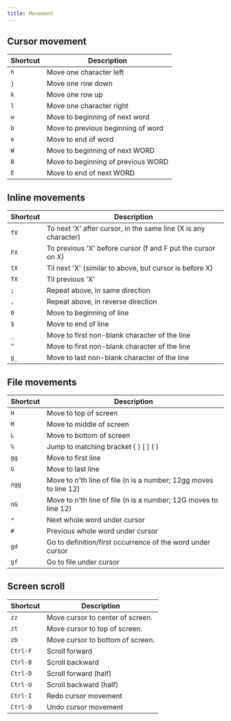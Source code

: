 ```yaml
---
title: Movement
---
```


## Cursor movement

| Shortcut | Description |
| --- | --- |
| `h` | Move one character left |
| `j` | Move one row down |
| `k` | Move one row up |
| `l` | Move one character right |
| `w` | Move to beginning of next word |
| `b` | Move to previous beginning of word |
| `e` | Move to end of word |
| `W` | Move to beginning of next WORD |
| `B` | Move to beginning of previous WORD |
| `E` | Move to end of next WORD |

## Inline movements

| Shortcut | Description |
| --- | --- |
| `fX` | To next 'X' after cursor, in the same line (X is any character) |
| `FX` | To previous 'X' before cursor (f and F put the cursor on X) |
| `tX` | Til next 'X' (similar to above, but cursor is before X) |
| `TX` | Til previous 'X' |
| `;` | Repeat above, in same direction |
| `,` | Repeat above, in reverse direction |
| `0` | Move to beginning of line |
| `$` | Move to end of line |
| `_` | Move to first non-blank character of the line |
| `^` | Move to first non-blank character of the line |
| `g_` | Move to last non-blank character of the line |

## File movements

| Shortcut | Description |
| --- | --- |
| `H` | Move to top of screen |
| `M` | Move to middle of screen |
| `L` | Move to bottom of screen |
| `%` | Jump to matching bracket { } [ ] ( ) |
| `gg` | Move to first line |
| `G` | Move to last line |
| `ngg` | Move to n'th line of file (n is a number; 12gg moves to line 12) |
| `nG` | Move to n'th line of file (n is a number; 12G moves to line 12) |
| `*` | Next whole word under cursor |
| `#` | Previous whole word under cursor |
| `gd` | Go to definition/first occurrence of the word under cursor |
| `gf` | Go to file under cursor |

## Screen scroll

| Shortcut | Description |
| --- | --- |
| `zz` | Move cursor to center of screen. |
| `zt` | Move cursor to top of screen. |
| `zb` | Move cursor to bottom of screen. |
| `Ctrl-F` | Scroll forward |
| `Ctrl-B` | Scroll backward |
| `Ctrl-D` | Scroll forward (half) |
| `Ctrl-U` | Scroll backward (half) |
| `Ctrl-I` | Redo cursor movement |
| `Ctrl-O` | Undo cursor movement |
